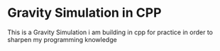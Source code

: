 # Gravity Simulation in CPP
This is a Gravity Simulation i am building in cpp for practice in order to sharpen my programming knowledge
